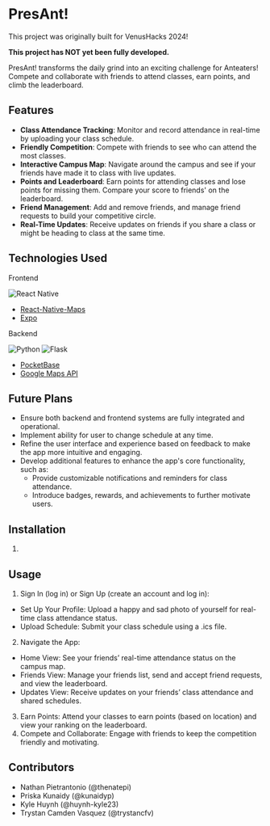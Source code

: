 # PresAnt!

This project was originally built for VenusHacks 2024! 

**This project has NOT yet been fully developed.**

PresAnt! transforms the daily grind into an exciting challenge for Anteaters! Compete and collaborate with friends to attend classes, earn points, and climb the leaderboard.

## Features

- **Class Attendance Tracking**: Monitor and record attendance in real-time by uploading your class schedule.
- **Friendly Competition**: Compete with friends to see who can attend the most classes.
- **Interactive Campus Map**: Navigate around the campus and see if your friends have made it to class with live updates.
- **Points and Leaderboard**: Earn points for attending classes and lose points for missing them. Compare your score to friends' on the leaderboard.
- **Friend Management**: Add and remove friends, and manage friend requests to build your competitive circle.
- **Real-Time Updates**: Receive updates on friends if you share a class or might be heading to class at the same time.

## Technologies Used

Frontend

![React Native](https://img.shields.io/badge/react-%2320232a.svg?style=for-the-badge&logo=react&logoColor=%2361DAFB)
- [React-Native-Maps](https://docs.expo.dev/versions/latest/sdk/map-view/)
- [Expo](https://expo.dev/)

Backend

![Python](https://img.shields.io/badge/python-3670A0?style=for-the-badge&logo=python&logoColor=ffdd54)
![Flask](https://img.shields.io/badge/flask-%23000.svg?style=for-the-badge&logo=flask&logoColor=white)
- [PocketBase](https://pocketbase.io/)
- [Google Maps API](https://developers.google.com/maps)

## Future Plans

- Ensure both backend and frontend systems are fully integrated and operational.
- Implement ability for user to change schedule at any time.
- Refine the user interface and experience based on feedback to make the app more intuitive and engaging.
- Develop additional features to enhance the app's core functionality, such as:
  - Provide customizable notifications and reminders for class attendance.
  - Introduce badges, rewards, and achievements to further motivate users.

## Installation

1. 

## Usage

1. Sign In (log in) or Sign Up (create an account and log in):
- Set Up Your Profile: Upload a happy and sad photo of yourself for real-time class attendance status.
- Upload Schedule: Submit your class schedule using a .ics file.
2. Navigate the App:
- Home View: See your friends’ real-time attendance status on the campus map.
- Friends View: Manage your friends list, send and accept friend requests, and view the leaderboard.
- Updates View: Receive updates on your friends’ class attendance and shared schedules.
3. Earn Points: Attend your classes to earn points (based on location) and view your ranking on the leaderboard.
4. Compete and Collaborate: Engage with friends to keep the competition friendly and motivating.

## Contributors

- Nathan Pietrantonio (@thenatepi)
- Priska Kunaidy (@kunaidyp)
- Kyle Huynh (@huynh-kyle23)
- Trystan Camden Vasquez (@trystancfv)
